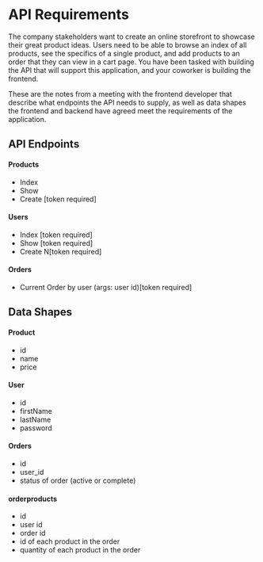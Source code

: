 # API Requirements
The company stakeholders want to create an online storefront to showcase their great product ideas. Users need to be able to browse an index of all products, see the specifics of a single product, and add products to an order that they can view in a cart page. You have been tasked with building the API that will support this application, and your coworker is building the frontend.

These are the notes from a meeting with the frontend developer that describe what endpoints the API needs to supply, as well as data shapes the frontend and backend have agreed meet the requirements of the application. 

## API Endpoints
#### Products
- Index 
- Show
- Create [token required]

#### Users
- Index [token required]
- Show [token required]
- Create N[token required]

#### Orders
- Current Order by user (args: user id)[token required]

## Data Shapes
#### Product
-  id
- name
- price


#### User
- id
- firstName
- lastName
- password

#### Orders
- id
- user_id
- status of order (active or complete)

#### orderproducts
- id
- user id
- order id
- id of each product in the order
- quantity of each product in the order

